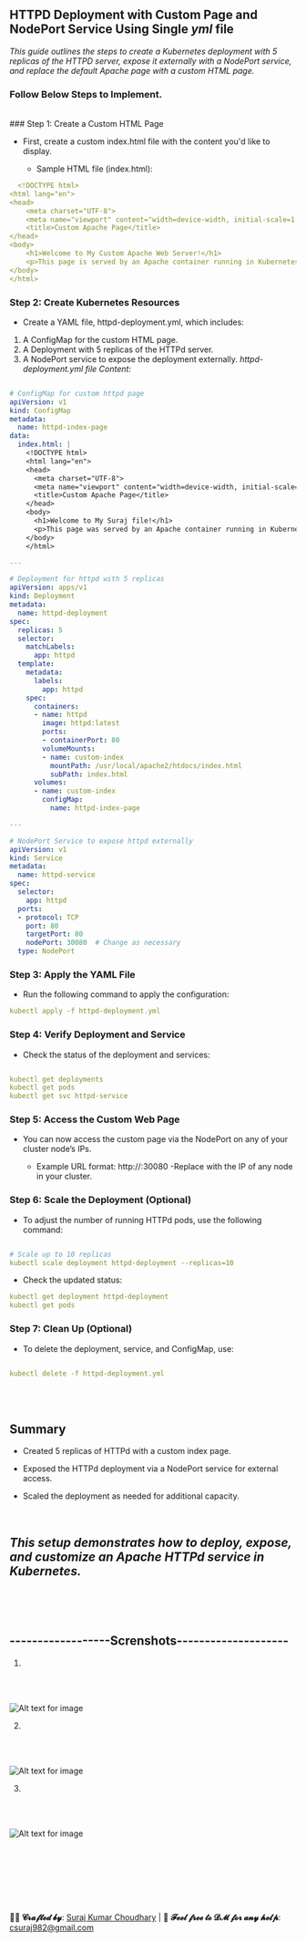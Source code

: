 ## HTTPD Deployment with Custom Page and NodePort Service Using Single *yml* file

*This guide outlines the steps to create a Kubernetes deployment with 5 replicas of the HTTPD server, expose it externally with a NodePort service, and replace the default Apache page with a custom HTML page.*

### Follow Below Steps to Implement.
<br>
### Step 1: Create a Custom HTML Page

- First, create a custom index.html file with the content you'd like to display.

   - Sample HTML file (index.html):
 
```yml
  <!DOCTYPE html>
<html lang="en">
<head>
    <meta charset="UTF-8">
    <meta name="viewport" content="width=device-width, initial-scale=1.0">
    <title>Custom Apache Page</title>
</head>
<body>
    <h1>Welcome to My Custom Apache Web Server!</h1>
    <p>This page is served by an Apache container running in Kubernetes.</p>
</body>
</html>

```


### Step 2: Create Kubernetes Resources
- Create a YAML file, httpd-deployment.yml, which includes:

1. A ConfigMap for the custom HTML page.
2. A Deployment with 5 replicas of the HTTPd server.
3. A NodePort service to expose the deployment externally.
   *httpd-deployment.yml  file Content:*





```yml

# ConfigMap for custom httpd page
apiVersion: v1
kind: ConfigMap
metadata:
  name: httpd-index-page
data:
  index.html: |
    <!DOCTYPE html>
    <html lang="en">
    <head>
      <meta charset="UTF-8">
      <meta name="viewport" content="width=device-width, initial-scale=1.0">
      <title>Custom Apache Page</title>
    </head>
    <body>
      <h1>Welcome to My Suraj file!</h1>
      <p>This page was served by an Apache container running in Kubernetes.</p>
    </body>
    </html>

---

# Deployment for httpd with 5 replicas
apiVersion: apps/v1
kind: Deployment
metadata:
  name: httpd-deployment
spec:
  replicas: 5
  selector:
    matchLabels:
      app: httpd
  template:
    metadata:
      labels:
        app: httpd
    spec:
      containers:
      - name: httpd
        image: httpd:latest
        ports:
        - containerPort: 80
        volumeMounts:
        - name: custom-index
          mountPath: /usr/local/apache2/htdocs/index.html
          subPath: index.html
      volumes:
      - name: custom-index
        configMap:
          name: httpd-index-page

---

# NodePort Service to expose httpd externally
apiVersion: v1
kind: Service
metadata:
  name: httpd-service
spec:
  selector:
    app: httpd
  ports:
  - protocol: TCP
    port: 80
    targetPort: 80
    nodePort: 30080  # Change as necessary
  type: NodePort
```




### Step 3: Apply the YAML File
- Run the following command to apply the configuration:



```yml
kubectl apply -f httpd-deployment.yml
```

### Step 4: Verify Deployment and Service
- Check the status of the deployment and services:

```yml

kubectl get deployments
kubectl get pods
kubectl get svc httpd-service

```

### Step 5: Access the Custom Web Page
- You can now access the custom page via the NodePort on any of your cluster node’s IPs.

  - Example URL format: http://<node-ip>:30080
        -Replace <node-ip> with the IP of any node in your cluster.

### Step 6: Scale the Deployment (Optional)
- To adjust the number of running HTTPd pods, use the following command:


```yml

# Scale up to 10 replicas
kubectl scale deployment httpd-deployment --replicas=10

```


- Check the updated status:

```yml
kubectl get deployment httpd-deployment
kubectl get pods
```


### Step 7: Clean Up (Optional)
- To delete the deployment, service, and ConfigMap, use:

```yml

kubectl delete -f httpd-deployment.yml
```


<br>
<br>

## Summary
- Created 5 replicas of HTTPd with a custom index page.
- Exposed the HTTPd deployment via a NodePort service for external access.
- Scaled the deployment as needed for additional capacity.

  <br>
  
## *This setup demonstrates how to deploy, expose, and customize an Apache HTTPd service in Kubernetes.*







<br>
<br>
<br>



## ------------------Screnshots--------------------
1.
<br>
<br>


![Alt text for image](screenshots/1.png)

2.
<br>
<br>


![Alt text for image](screenshots/2.png)


3.
<br>
<br>


![Alt text for image](screenshots/3.png)

<br>
<br>










<br>
<br>
<br>
<br>



**👨‍💻 𝓒𝓻𝓪𝓯𝓽𝓮𝓭 𝓫𝔂**: [Suraj Kumar Choudhary](https://github.com/Surajkumar4-source) | 📩 **𝓕𝓮𝓮𝓵 𝓯𝓻𝓮𝓮 𝓽𝓸 𝓓𝓜 𝓯𝓸𝓻 𝓪𝓷𝔂 𝓱𝓮𝓵𝓹**: [csuraj982@gmail.com](mailto:csuraj982@gmail.com)





<br>
